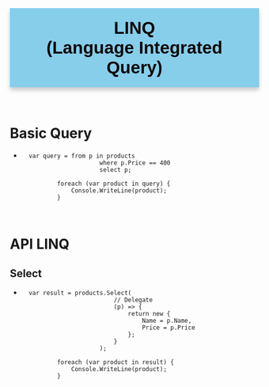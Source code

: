 <div style="text-align: center; background-color: skyblue; font-family: 'Trebuchet MS', Arial, sans-serif; color:  #0D0907; padding: 5px; font-size: 35px; padding:20px; font-weight: bold; border-radius: 0 0 0 0; box-shadow: 0px 6px 8px rgba(0, 0, 0, 0.2);margin-bottom: 20px;">
<div>LINQ</div>
<div>(Language Integrated Query)</div>
</div>

<br/>

# Basic Query 
- ```
    var query = from p in products 
                        where p.Price == 400
                        select p;

            foreach (var product in query) {
                Console.WriteLine(product);
            }
<br/>

# API LINQ

## Select
- ```
    var result = products.Select(
                            // Delegate
                            (p) => {
                                return new {
                                    Name = p.Name,
                                    Price = p.Price
                                };
                            }
                        );

            foreach (var product in result) {
                Console.WriteLine(product);
            }
<br/>

## 
